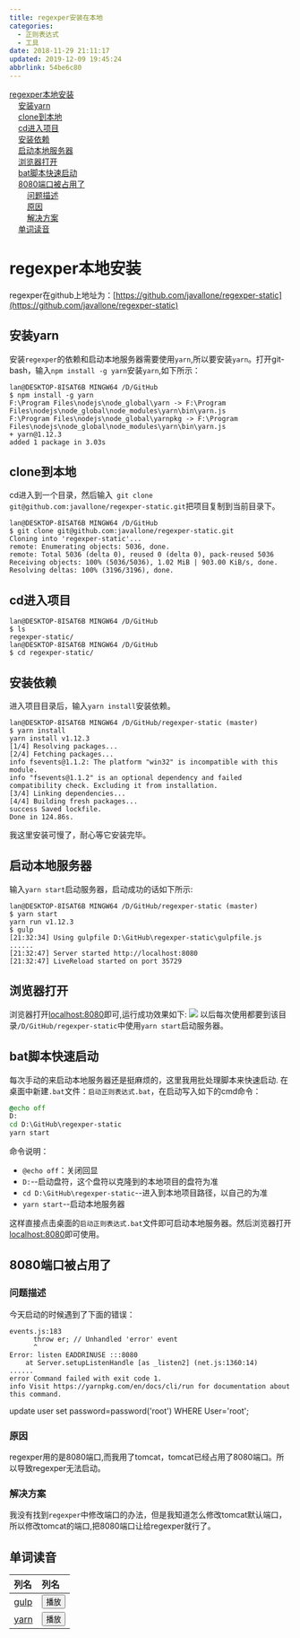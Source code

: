 ```yaml
---
title: regexper安装在本地
categories: 
  - 正则表达式
  - 工具
date: 2018-11-29 21:11:17
updated: 2019-12-09 19:45:24
abbrlink: 54be6c80
---
```

<div id='my_toc'><a href="/blog/54be6c80/#regexper本地安装">regexper本地安装</a><br/>&nbsp;&nbsp;&nbsp;&nbsp;<a href="/blog/54be6c80/#安装yarn">安装yarn</a><br/>&nbsp;&nbsp;&nbsp;&nbsp;<a href="/blog/54be6c80/#clone到本地">clone到本地</a><br/>&nbsp;&nbsp;&nbsp;&nbsp;<a href="/blog/54be6c80/#cd进入项目">cd进入项目</a><br/>&nbsp;&nbsp;&nbsp;&nbsp;<a href="/blog/54be6c80/#安装依赖">安装依赖</a><br/>&nbsp;&nbsp;&nbsp;&nbsp;<a href="/blog/54be6c80/#启动本地服务器">启动本地服务器</a><br/>&nbsp;&nbsp;&nbsp;&nbsp;<a href="/blog/54be6c80/#浏览器打开">浏览器打开</a><br/>&nbsp;&nbsp;&nbsp;&nbsp;<a href="/blog/54be6c80/#bat脚本快速启动">bat脚本快速启动</a><br/>&nbsp;&nbsp;&nbsp;&nbsp;<a href="/blog/54be6c80/#8080端口被占用了">8080端口被占用了</a><br/>&nbsp;&nbsp;&nbsp;&nbsp;&nbsp;&nbsp;&nbsp;&nbsp;<a href="/blog/54be6c80/#问题描述">问题描述</a><br/>&nbsp;&nbsp;&nbsp;&nbsp;&nbsp;&nbsp;&nbsp;&nbsp;<a href="/blog/54be6c80/#原因">原因</a><br/>&nbsp;&nbsp;&nbsp;&nbsp;&nbsp;&nbsp;&nbsp;&nbsp;<a href="/blog/54be6c80/#解决方案">解决方案</a><br/>&nbsp;&nbsp;&nbsp;&nbsp;<a href="/blog/54be6c80/#单词读音">单词读音</a><br/></div><!--more-->
<script>if (navigator.platform.search('arm')==-1){document.getElementById('my_toc').style.display = 'none';}
var e,p = document.getElementsByTagName('p');while (p.length>0) {e = p[0];e.parentElement.removeChild(e);}
</script>

<!--end-->
# regexper本地安装 #
regexper在github上地址为：[https://github.com/javallone/regexper-static](https://github.com/javallone/regexper-static)
## 安装yarn ##
安装`regexper`的依赖和启动本地服务器需要使用`yarn`,所以要安装`yarn`。打开git-bash，输入`npm install -g yarn`安装`yarn`,如下所示：
```shell
lan@DESKTOP-8ISAT6B MINGW64 /D/GitHub
$ npm install -g yarn
F:\Program Files\nodejs\node_global\yarn -> F:\Program Files\nodejs\node_global\node_modules\yarn\bin\yarn.js
F:\Program Files\nodejs\node_global\yarnpkg -> F:\Program Files\nodejs\node_global\node_modules\yarn\bin\yarn.js
+ yarn@1.12.3
added 1 package in 3.03s

```
## clone到本地 ##
cd进入到一个目录，然后输入` git clone git@github.com:javallone/regexper-static.git`把项目复制到当前目录下。
```shell
lan@DESKTOP-8ISAT6B MINGW64 /D/GitHub
$ git clone git@github.com:javallone/regexper-static.git
Cloning into 'regexper-static'...
remote: Enumerating objects: 5036, done.
remote: Total 5036 (delta 0), reused 0 (delta 0), pack-reused 5036
Receiving objects: 100% (5036/5036), 1.02 MiB | 903.00 KiB/s, done.
Resolving deltas: 100% (3196/3196), done.

```
## cd进入项目 ##
```shell
lan@DESKTOP-8ISAT6B MINGW64 /D/GitHub
$ ls
regexper-static/
lan@DESKTOP-8ISAT6B MINGW64 /D/GitHub
$ cd regexper-static/
```
## 安装依赖 ##
进入项目目录后，输入`yarn install`安装依赖。
```shell
lan@DESKTOP-8ISAT6B MINGW64 /D/GitHub/regexper-static (master)
$ yarn install
yarn install v1.12.3
[1/4] Resolving packages...
[2/4] Fetching packages...
info fsevents@1.1.2: The platform "win32" is incompatible with this module.
info "fsevents@1.1.2" is an optional dependency and failed compatibility check. Excluding it from installation.
[3/4] Linking dependencies...
[4/4] Building fresh packages...
success Saved lockfile.
Done in 124.86s.
```
我这里安装可慢了，耐心等它安装完毕。
## 启动本地服务器 ##
输入`yarn start`启动服务器，启动成功的话如下所示:
```shell
lan@DESKTOP-8ISAT6B MINGW64 /D/GitHub/regexper-static (master)
$ yarn start
yarn run v1.12.3
$ gulp
[21:32:34] Using gulpfile D:\GitHub\regexper-static\gulpfile.js
......
[21:32:47] Server started http://localhost:8080
[21:32:47] LiveReload started on port 35729

```
## 浏览器打开 ##
浏览器打开[localhost:8080](http://localhost:8080)即可,运行成功效果如下:
![](https://image-1257720033.cos.ap-shanghai.myqcloud.com/blog/%E6%AD%A3%E5%88%99%E8%A1%A8%E8%BE%BE%E5%BC%8F/webTools/localRegexPer.png)
以后每次使用都要到该目录`/D/GitHub/regexper-static`中使用`yarn start`启动服务器。


## bat脚本快速启动 ##
每次手动的来启动本地服务器还是挺麻烦的，这里我用批处理脚本来快速启动.
在桌面中新建`.bat`文件：`启动正则表达式.bat`，在启动写入如下的cmd命令：
```bat
@echo off
D:
cd D:\GitHub\regexper-static
yarn start
```
命令说明：
- `@echo off`：关闭回显
- `D:`--启动盘符，这个盘符以克隆到的本地项目的盘符为准 
- `cd D:\GitHub\regexper-static`--进入到本地项目路径，以自己的为准
- `yarn start`--启动本地服务器

这样直接点击桌面的`启动正则表达式.bat`文件即可启动本地服务器。然后浏览器打开[localhost:8080](http://localhost:8080)即可使用。

## 8080端口被占用了 ##
### 问题描述 ###
今天启动的时候遇到了下面的错误：
```
events.js:183
      throw er; // Unhandled 'error' event
      ^
Error: listen EADDRINUSE :::8080
    at Server.setupListenHandle [as _listen2] (net.js:1360:14)
......
error Command failed with exit code 1.
info Visit https://yarnpkg.com/en/docs/cli/run for documentation about this command.
```
update user set password=password('root') WHERE User='root';
### 原因 ###
regexper用的是8080端口,而我用了tomcat，tomcat已经占用了8080端口。所以导致regexper无法启动。
### 解决方案 ###
我没有找到`regexper`中修改端口的办法，但是我知道怎么修改tomcat默认端口，所以修改tomcat的端口,把8080端口让给regexper就行了。
## 单词读音 ##
|列名|列名|
|:--|:--|
|<a href="https://fanyi.baidu.com/?#en/zh/gulp">gulp</a>|<input type="button" onclick="paly_audioID20181129214311();" value="播放" />|
|<a href="https://fanyi.baidu.com/?#en/zh/yarn">yarn</a>|<input type="button" onclick="paly_audioID20181129214218();" value="播放" />|

<audio src="http://fanyi.baidu.com/gettts?lan=en&text=gulp&spd=3&source=web" id="audioID20181129214311"></audio>
<script>
    function paly_audioID20181129214311() {
        var audioID20181129214311 = document.getElementById("audioID20181129214311");
        if (audioID20181129214311 != null) {
            audioID20181129214311.play();
        }
    }
</script>
<audio src="http://fanyi.baidu.com/gettts?lan=en&text=yarn&spd=3&source=web" id="audioID20181129214218"></audio>
<script>
    function paly_audioID20181129214218() {
        var audioID20181129214218 = document.getElementById("audioID20181129214218");
        if (audioID20181129214218 != null) {
            audioID20181129214218.play();
        }
    }
</script>

